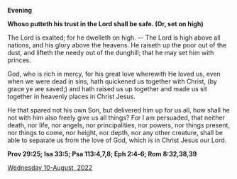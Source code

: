 **Evening**

**Whoso putteth his trust in the Lord shall be safe. (Or, set on high)**
 
The Lord is exalted; for he dwelleth on high. -- The Lord is high above all nations, and his glory above the heavens. He raiseth up the poor out of the dust, and lifteth the needy out of the dunghill; that he may set him with princes.
 
God, who is rich in mercy, for his great love wherewith He loved us, even when we were dead in sins, hath quickened us together with Christ, (by grace ye are saved;) and hath raised us up together and made us sit together in heavenly places in Christ Jesus.
 
He that spared not his own Son, but delivered him up for us all, how shall he not with him also freely give us all things? For I am persuaded, that neither death, nor life, nor angels, nor principalities, nor powers, nor things present, nor things to come, nor height, nor depth, nor any other creature, shall be able to separate us from the love of God, which is in Christ Jesus our Lord.  

**Prov 29:25; Isa 33:5; Psa 113:4,7,8; Eph 2:4‑6; Rom 8:32,38,39**

[Wednesday 10-August, 2022](https://t.me/daily_light)
